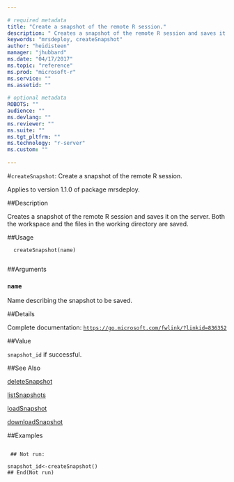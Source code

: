 ```yaml
--- 
 
# required metadata 
title: "Create a snapshot of the remote R session." 
description: " Creates a snapshot of the remote R session and saves it on the server. Both the workspace and the files in the working directory are saved. " 
keywords: "mrsdeploy, createSnapshot" 
author: "heidisteen" 
manager: "jhubbard" 
ms.date: "04/17/2017" 
ms.topic: "reference" 
ms.prod: "microsoft-r" 
ms.service: "" 
ms.assetid: "" 
 
# optional metadata 
ROBOTS: "" 
audience: "" 
ms.devlang: "" 
ms.reviewer: "" 
ms.suite: "" 
ms.tgt_pltfrm: "" 
ms.technology: "r-server" 
ms.custom: "" 
 
--- 
```

 
 
 
 
 #`createSnapshot`: Create a snapshot of the remote R session.

 Applies to version 1.1.0 of package mrsdeploy.
 
 ##Description
 
Creates a snapshot of the remote R session and saves it on the server. Both the workspace
and the files in the working directory are saved.
 
 
 ##Usage

```   
  createSnapshot(name)
 
```
 
 ##Arguments

   
  
 ### `name`
 Name describing the snapshot to be saved. 
  
 
 
 ##Details
 
Complete documentation: [`https://go.microsoft.com/fwlink/?linkid=836352`](https://go.microsoft.com/fwlink/?linkid=836352)

 
 
 ##Value
 
`snapshot_id` if successful.
 
 ##See Also
 
[deleteSnapshot](../../mrsdeploy/packagehelp/deletesnapshot.md)

[listSnapshots](../../mrsdeploy/packagehelp/listsnapshots.md)

[loadSnapshot](../../mrsdeploy/packagehelp/loadsnapshot.md)

[downloadSnapshot](down../../mrsdeploy/packagehelp/loadsnapshot.md)
   
 ##Examples

 ```
   
  ## Not run:
 
snapshot_id<-createSnapshot()
 ## End(Not run) 
  
 
```
 
 
